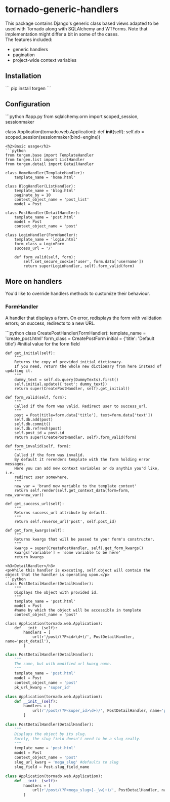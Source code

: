 <h1>tornado-generic-handlers</h1>
<p>This package contains Django's generic class based views adapted to be used with Tornado along with SQLAlchemy and WTForms. 
Note that implementation might differ a bit in some of the cases.<br/> The features included:
<ul>
  <li>generic handlers</li>
  <li>pagination</li>
  <li>project-wide context variables</li>
</ul>
</p>
<h2>Installation</h2>
```
pip install torgen
```
<h2>Configuration</h2>
```python
#app.py
from sqlalchemy.orm import scoped_session, sessionmaker

class Application(tornado.web.Application):
    def __init__(self):
        self.db = scoped_session(sessionmaker(bind=engine))
```
<h2>Basic usage</h2>
```python
from torgen.base import TemplateHandler
from torgen.list import ListHandler
from torgen.detail import DetailHandler

class HomeHandler(TemplateHandler):
    template_name = 'home.html'
    
class BlogHandler(ListHandler):
    template_name = 'blog.html'
    paginate_by = 10
    context_object_name = 'post_list'
    model = Post
    
class PostHandler(DetailHandler):
    template_name = 'post.html'
    model = Post
    context_object_name = 'post'
    
class LoginHandler(FormHandler):
    template_name = 'login.html'
    form_class = LoginForm
    success_url = '/'
    
    def form_valid(self, form):
        self.set_secure_cookie('user', form.data['username'])
        return super(LoginHandler, self).form_valid(form)
```
<h2>More on handlers</h2>
<p>You'd like to override handlers methods to customize their behaviour. </p>
<h3>FormHandler</h3>
<p>A handler that displays a form. On error, redisplays the form with validation errors; on success, redirects to a new URL.</p>
```python
class CreatePostHandler(FormHandler):
    template_name = 'create_post.html'
    form_class = CreatePostForm
    initial = {'title': 'Default title'} #initial value for the form field
        
    def get_initial(self):
        """
        Returns the copy of provided initial dictionary.
        If you need, return the whole new dictionary from here instead of updating it.
        """
        dummy_text = self.db.query(DummyTexts).first()
        self.initial.update({'text': dummy_text})
        return super(CreatePostHandler, self).get_initial()
    
    def form_valid(self, form):
        """
        Called if the form was valid. Redirect user to success_url.
        """
        post = Post(title=form.data['title'], text=form.data['text'])
        self.db.add(post)
        self.db.commit()
        self.db.refresh(post)
        self.post_id = post.id
        return super(CreatePostHandler, self).form_valid(form)
        
    def form_invalid(self, form):
        """
        Called if the form was invalid.
        By default it rerenders template with the form holding error messages.
        Here you can add new context variables or do anythin you'd like, i.e.
        redirect user somewhere.
        """
        new_var = 'brand new variable to the template context'
        return self.render(self.get_context_data(form=form, new_var=new_var))
        
    def get_success_url(self):
        """
        Returns success_url attribute by default.
        """
        return self.reverse_url('post', self.post_id)
        
    def get_form_kwargs(self):
        """
        Returns kwargs that will be passed to your form's constructor.
        """
        kwargs = super(CreatePostHandler, self).get_form_kwargs()
        kwargs['variable'] = 'some variable to be here'
        return kwargs
```
<h3>DetailHandler</h3>
<p>While this handler is executing, self.object will contain the object that the handler is operating upon.</p>
```python
class PostDetailHandler(DetailHandler):
    """
    Displays the object with provided id.
    """
    template_name = 'post.html'
    model = Post
    #name by which the object will be accessible in template
    context_object_name = 'post' 

class Application(tornado.web.Application):
    def __init__(self):
        handlers = [
            url(r'/post/(?P<id>\d+)/', PostDetailHandler, name='post_detail'),
        ]
```
```python
class PostDetailHandler(DetailHandler):
    """
    The same, but with modified url kwarg name.
    """
    template_name = 'post.html'
    model = Post
    context_object_name = 'post' 
    pk_url_kwarg = 'super_id'

class Application(tornado.web.Application):
    def __init__(self):
        handlers = [
            url(r'/post/(?P<super_id>\d+)/', PostDetailHandler, name='post_detail'),
        ]
```
```python
class PostDetailHandler(DetailHandler):
    """
    Displays the object by its slug.
    Surely, the slug field doesn't need to be a slug really.
    """
    template_name = 'post.html'
    model = Post
    context_object_name = 'post' 
    slug_url_kwarg = 'mega_slug' #defaults to slug
    slug_field = Post.slug_field_name

class Application(tornado.web.Application):
    def __init__(self):
        handlers = [
            url(r'/post/(?P<mega_slug>[-_\w]+)/', PostDetailHandler, name='post_detail'),
        ]
```
